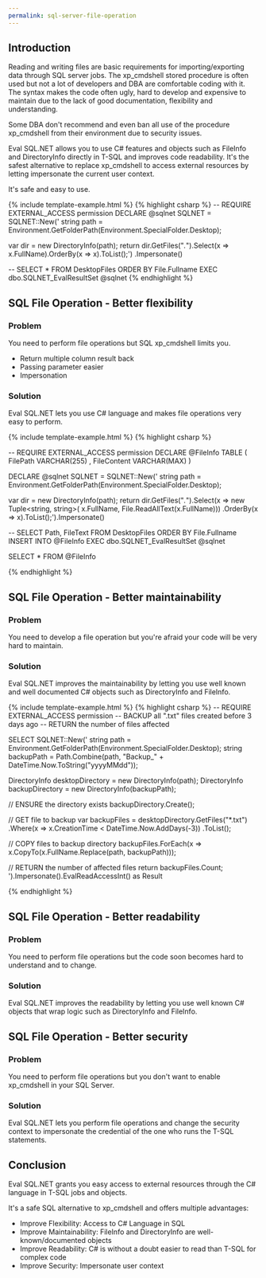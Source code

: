 ```yaml
---
permalink: sql-server-file-operation
---
```


## Introduction

Reading and writing files are basic requirements for importing/exporting data through SQL server jobs. The xp_cmdshell stored procedure is often used but not a lot of developers and DBA are comfortable coding with it. The syntax makes the code often ugly, hard to develop and expensive to maintain due to the lack of good documentation, flexibility and understanding.

Some DBA don't recommend and even ban all use of the procedure xp_cmdshell from their environment due to security issues.

Eval SQL.NET allows you to use C# features and objects such as FileInfo and DirectoryInfo directly in T-SQL and improves code readability. It's the safest alternative to replace xp_cmdshell to access external resources by letting impersonate the current user context.

It's safe and easy to use.

{% include template-example.html %} 
{% highlight csharp %}
-- REQUIRE EXTERNAL_ACCESS permission
DECLARE @sqlnet SQLNET = SQLNET::New('
string path = Environment.GetFolderPath(Environment.SpecialFolder.Desktop);

var dir = new DirectoryInfo(path);
return dir.GetFiles("*.*").Select(x => x.FullName).OrderBy(x => x).ToList();')
    .Impersonate()

-- SELECT * FROM DesktopFiles ORDER BY File.Fullname
EXEC dbo.SQLNET_EvalResultSet @sqlnet
{% endhighlight %}

## SQL File Operation - Better flexibility

### Problem

You need to perform file operations but SQL xp_cmdshell limits you.

 - Return multiple column result back
 - Passing parameter easier
 - Impersonation

### Solution

Eval SQL.NET lets you use C# language and makes file operations very easy to perform.

{% include template-example.html %} 
{% highlight csharp %}

-- REQUIRE EXTERNAL_ACCESS permission
DECLARE @FileInfo TABLE
    (
      FilePath VARCHAR(255) ,
      FileContent VARCHAR(MAX)
    )

DECLARE @sqlnet SQLNET = SQLNET::New('
string path = Environment.GetFolderPath(Environment.SpecialFolder.Desktop);

var dir = new DirectoryInfo(path);
return dir.GetFiles("*.*").Select(x => new Tuple<string, string>(
                                       x.FullName, File.ReadAllText(x.FullName)))
                          .OrderBy(x => x).ToList();').Impersonate()

-- SELECT Path, FileText FROM DesktopFiles ORDER BY File.Fullname
INSERT  INTO @FileInfo
        EXEC dbo.SQLNET_EvalResultSet @sqlnet

SELECT  *
FROM    @FileInfo

{% endhighlight %}


## SQL File Operation - Better maintainability

### Problem

You need to develop a file operation but you're afraid your code will be very hard to maintain.

### Solution

Eval SQL.NET improves the maintainability by letting you use well known and well documented C# objects such as DirectoryInfo and FileInfo.

{% include template-example.html %} 
{% highlight csharp %}
-- REQUIRE EXTERNAL_ACCESS permission
-- BACKUP all ".txt" files created before 3 days ago
-- RETURN the number of files affected

SELECT SQLNET::New('
string path = Environment.GetFolderPath(Environment.SpecialFolder.Desktop);
string backupPath = Path.Combine(path, "Backup_" + DateTime.Now.ToString("yyyyMMdd"));

DirectoryInfo desktopDirectory = new DirectoryInfo(path);
DirectoryInfo backupDirectory = new DirectoryInfo(backupPath);

// ENSURE the directory exists
backupDirectory.Create();

// GET file to backup
var backupFiles = desktopDirectory.GetFiles("*.txt")
                                  .Where(x => x.CreationTime < DateTime.Now.AddDays(-3))
                                  .ToList();

// COPY files to backup directory
backupFiles.ForEach(x => x.CopyTo(x.FullName.Replace(path, backupPath)));

// RETURN the number of affected files
return backupFiles.Count;
').Impersonate().EvalReadAccessInt() as Result

{% endhighlight %}

## SQL File Operation - Better readability

### Problem

You need to perform file operations but the code soon becomes hard to understand and to change.

### Solution

Eval SQL.NET improves the readability by letting you use well known C# objects that wrap logic such as DirectoryInfo and FileInfo.

## SQL File Operation - Better security

### Problem

You need to perform file operations but you don't want to enable xp_cmdshell in your SQL Server.

### Solution

Eval SQL.NET lets you perform file operations and change the security context to impersonate the credential of the one who runs the T-SQL statements.

## Conclusion

Eval SQL.NET grants you easy access to external resources through the C# language in T-SQL jobs and objects.

It's a safe SQL alternative to xp_cmdshell and offers multiple advantages:

 - Improve Flexibility: Access to C# Language in SQL
 - Improve Maintainability: FileInfo and DirectoryInfo are well-known/documented objects
 - Improve Readability: C# is without a doubt easier to read than T-SQL for complex code
 - Improve Security: Impersonate user context

